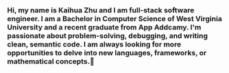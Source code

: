 ### Hi, my name is Kaihua Zhu and I am full-stack software engineer. I am a Bachelor in Computer Science of West Virginia University and a recent graduate from App Addcamy. I'm passionate about problem-solving, debugging, and writing clean, semantic code. I am always looking for more opportunities to delve into new languages, frameworks, or mathematical concepts.👋

<!--
**kaizhu94/kaizhu94** is a ✨ _special_ ✨ repository because its `README.md` (this file) appears on your GitHub profile.

Here are some ideas to get you started:

- 🔭 I’m currently working on ...
- 🌱 I’m currently learning ...
- 👯 I’m looking to collaborate on ...
- 🤔 I’m looking for help with ...
- 💬 Ask me about ...
- 📫 How to reach me: ...
- 😄 Pronouns: ...
- ⚡ Fun fact: ...
-->


